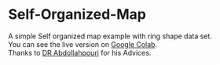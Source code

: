 # Self-Organized-Map
A simple Self organized map example with ring shape data set.\
You can see the live version on [Google Colab](https://colab.research.google.com/github/MosyMosy/Self-Organized-Map/blob/master/SOM.ipynb).\
Thanks to [DR Abdollahpouri](https://research.uok.ac.ir/~aabdollahpouri/en/) for his Advices.
